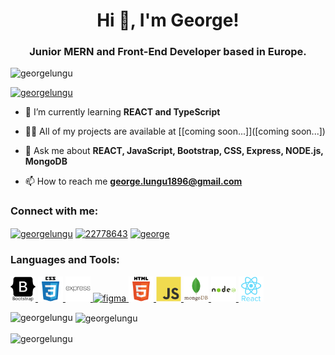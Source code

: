 <h1 align="center">Hi 👋, I'm George!</h1>
<h3 align="center">Junior MERN and Front-End Developer based in Europe.</h3>

<p align="left"> <img src="https://komarev.com/ghpvc/?username=georgelungu&label=Profile%20views&color=0e75b6&style=flat" alt="georgelungu" /> </p>

<p align="left"> <a href="https://github.com/ryo-ma/github-profile-trophy"><img src="https://github-profile-trophy.vercel.app/?username=georgelungu" alt="georgelungu" /></a> </p>

- 🌱 I’m currently learning **REACT and TypeScript**

- 👨‍💻 All of my projects are available at [[coming soon...]]([coming soon...])

- 💬 Ask me about **REACT, JavaScript, Bootstrap, CSS, Express, NODE.js, MongoDB**

- 📫 How to reach me **george.lungu1896@gmail.com**

<h3 align="left">Connect with me:</h3>
<p align="left">
<a href="https://codepen.io/georgelungu" target="blank"><img align="center" src="https://raw.githubusercontent.com/rahuldkjain/github-profile-readme-generator/master/src/images/icons/Social/codepen.svg" alt="georgelungu" height="30" width="40" /></a>
<a href="https://stackoverflow.com/users/22778643" target="blank"><img align="center" src="https://raw.githubusercontent.com/rahuldkjain/github-profile-readme-generator/master/src/images/icons/Social/stack-overflow.svg" alt="22778643" height="30" width="40" /></a>
<a href="https://dribbble.com/george" target="blank"><img align="center" src="https://raw.githubusercontent.com/rahuldkjain/github-profile-readme-generator/master/src/images/icons/Social/dribbble.svg" alt="george" height="30" width="40" /></a>
</p>

<h3 align="left">Languages and Tools:</h3>
<p align="left"> <a href="https://getbootstrap.com" target="_blank" rel="noreferrer"> <img src="https://raw.githubusercontent.com/devicons/devicon/master/icons/bootstrap/bootstrap-plain-wordmark.svg" alt="bootstrap" width="40" height="40"/> </a> <a href="https://www.w3schools.com/css/" target="_blank" rel="noreferrer"> <img src="https://raw.githubusercontent.com/devicons/devicon/master/icons/css3/css3-original-wordmark.svg" alt="css3" width="40" height="40"/> </a> <a href="https://expressjs.com" target="_blank" rel="noreferrer"> <img src="https://raw.githubusercontent.com/devicons/devicon/master/icons/express/express-original-wordmark.svg" alt="express" width="40" height="40"/> </a> <a href="https://www.figma.com/" target="_blank" rel="noreferrer"> <img src="https://www.vectorlogo.zone/logos/figma/figma-icon.svg" alt="figma" width="40" height="40"/> </a> <a href="https://www.w3.org/html/" target="_blank" rel="noreferrer"> <img src="https://raw.githubusercontent.com/devicons/devicon/master/icons/html5/html5-original-wordmark.svg" alt="html5" width="40" height="40"/> </a> <a href="https://developer.mozilla.org/en-US/docs/Web/JavaScript" target="_blank" rel="noreferrer"> <img src="https://raw.githubusercontent.com/devicons/devicon/master/icons/javascript/javascript-original.svg" alt="javascript" width="40" height="40"/> </a> <a href="https://www.mongodb.com/" target="_blank" rel="noreferrer"> <img src="https://raw.githubusercontent.com/devicons/devicon/master/icons/mongodb/mongodb-original-wordmark.svg" alt="mongodb" width="40" height="40"/> </a> <a href="https://nodejs.org" target="_blank" rel="noreferrer"> <img src="https://raw.githubusercontent.com/devicons/devicon/master/icons/nodejs/nodejs-original-wordmark.svg" alt="nodejs" width="40" height="40"/> </a> <a href="https://reactjs.org/" target="_blank" rel="noreferrer"> <img src="https://raw.githubusercontent.com/devicons/devicon/master/icons/react/react-original-wordmark.svg" alt="react" width="40" height="40"/> </a> </p>

<p><img align="left" src="https://github-readme-stats.vercel.app/api/top-langs?username=georgelungu&show_icons=true&locale=en&layout=compact" alt="georgelungu" /></p>

<p>&nbsp;<img align="center" src="https://github-readme-stats.vercel.app/api?username=georgelungu&show_icons=true&locale=en" alt="georgelungu" /></p>

<p><img align="center" src="https://github-readme-streak-stats.herokuapp.com/?user=georgelungu&" alt="georgelungu" /></p>
